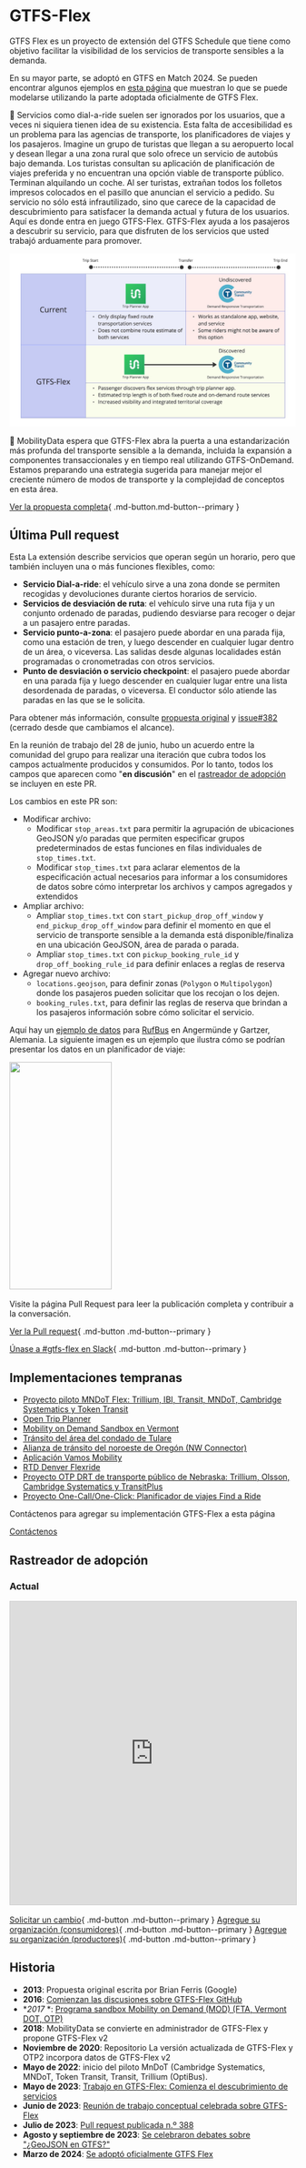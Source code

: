 # GTFS-Flex 

GTFS Flex es un proyecto de extensión del GTFS Schedule que tiene como objetivo facilitar la visibilidad de los servicios de transporte sensibles a la demanda. 

En su mayor parte, se adoptó en GTFS en Match 2024. Se pueden encontrar algunos ejemplos en [esta página](../../../documentation/schedule/examples/flex) que muestran lo que se puede modelarse utilizando la parte adoptada oficialmente de GTFS Flex. 

🤔 Servicios como dial-a-ride suelen ser ignorados por los usuarios, que a veces ni siquiera tienen idea de su existencia. Esta falta de accesibilidad es un problema para las agencias de transporte, los planificadores de viajes y los pasajeros. Imagine un grupo de turistas que llegan a su aeropuerto local y desean llegar a una zona rural que solo ofrece un servicio de autobús bajo demanda. Los turistas consultan su aplicación de planificación de viajes preferida y no encuentran una opción viable de transporte público. Terminan alquilando un coche. Al ser turistas, extrañan todos los folletos impresos colocados en el pasillo que anuncian el servicio a pedido. Su servicio no sólo está infrautilizado, sino que carece de la capacidad de descubrimiento para satisfacer la demanda actual y futura de los usuarios. Aquí es donde entra en juego GTFS-Flex. GTFS-Flex ayuda a los pasajeros a descubrir su servicio, para que disfruten de los servicios que usted trabajó arduamente para promover. 
 
<img src="../../../assets/flex-userjourney-resize.jpg" alt="Viaje del usuario GTFS-Flex"> 
 
🔮 MobilityData espera que GTFS-Flex abra la puerta a una estandarización más profunda del transporte sensible a la demanda, incluida la expansión a componentes transaccionales y en tiempo real utilizando GTFS-OnDemand. Estamos preparando una estrategia sugerida para manejar mejor el creciente número de modos de transporte y la complejidad de conceptos en esta área. 
 
[Ver la propuesta completa](https://github.com/MobilityData/gtfs-flex){ .md-button.md-button--primary } 
 
## Última Pull request 
Esta La extensión describe servicios que operan según un horario, pero que también incluyen una o más funciones flexibles, como: 

- **Servicio Dial-a-ride**: el vehículo sirve a una zona donde se permiten recogidas y devoluciones durante ciertos horarios de servicio. 
- **Servicios de desviación de ruta**: el vehículo sirve una ruta fija y un conjunto ordenado de paradas, pudiendo desviarse para recoger o dejar a un pasajero entre paradas. 
- **Servicio punto-a-zona**: el pasajero puede abordar en una parada fija, como una estación de tren, y luego descender en cualquier lugar dentro de un área, o viceversa. Las salidas desde algunas localidades están programadas o cronometradas con otros servicios. 
- **Punto de desviación o servicio checkpoint**: el pasajero puede abordar en una parada fija y luego descender en cualquier lugar entre una lista desordenada de paradas, o viceversa. El conductor sólo atiende las paradas en las que se le solicita. 

Para obtener más información, consulte [propuesta original](https://github.com/MobilityData/gtfs-flex/blob/master/spec/reference.md) y [issue#382](https://github.com/google/transit/issues/382) (cerrado desde que cambiamos el alcance). 

En la reunión de trabajo del 28 de junio, hubo un acuerdo entre la comunidad del grupo para realizar una iteración que cubra todos los campos actualmente producidos y consumidos. Por lo tanto, todos los campos que aparecen como "**en discusión**" en el [rastreador de adopción](#rastreador-de-adopcion) se incluyen en este PR. 

Los cambios en este PR son: 

- Modificar archivo: 
    - Modificar `stop_areas.txt` para permitir la agrupación de ubicaciones GeoJSON y/o paradas que permiten especificar grupos predeterminados de estas funciones en filas individuales de `stop_times.txt`. 
    - Modificar `stop_times.txt` para aclarar elementos de la especificación actual necesarios para informar a los consumidores de datos sobre cómo interpretar los archivos y campos agregados y extendidos
- Ampliar archivo: 
    - Ampliar `stop_times.txt` con `start_pickup_drop_off_window` y `end_pickup_drop_off_window` para definir el momento en que el servicio de transporte sensible a la demanda está disponible/finaliza en una ubicación GeoJSON, área de parada o parada. 
    - Ampliar `stop_times.txt` con `pickup_booking_rule_id` y `drop_off_booking_rule_id` para definir enlaces a reglas de reserva
- Agregar nuevo archivo: 
    - `locations.geojson`, para definir zonas (`Polygon` o `Multipolygon`) donde los pasajeros pueden solicitar que los recojan o los dejen. 
    - `booking_rules.txt`, para definir las reglas de reserva que brindan a los pasajeros información sobre cómo solicitar el servicio. 

Aquí hay un [ejemplo de datos](https://docs.google.com/spreadsheets/d/1w5EHuHfxvejqApJFHA1Z0K2KytD9zahwbf8zyRlP_Ls/edit#gid=1451132209) para [RufBus](https://uvg-online.com/rufbus-angermuende/) en Angermünde y Gartzer, Alemania. La siguiente imagen es un ejemplo que ilustra cómo se podrían presentar los datos en un planificador de viaje: 

<img src="https://github.com/google/transit/assets/126435471/c986f79a-0164-4e38-a552-7e37405fe133" width="180" height="400"> 

Visite la página Pull Request para leer la publicación completa y contribuir a la conversación. 

[Ver la Pull request](https://github.com/google/transit/pull/388){ .md-button .md-button--primary } 

[Únase a #gtfs-flex en Slack](https://share.mobilitydata.org/slack){ .md-button .md-button--primary } 
 
## Implementaciones tempranas
- [Proyecto piloto MNDoT Flex: Trillium, IBI, Transit, MNDoT, Cambridge Systematics y Token Transit](https://blog.transitapp.com/case-study/mndot-gtfs-flex-bringing-rural-riders-into-the-fold/) 
- [Open Trip Planner](https://www.opentripplanner.org/) 
- [Mobility on Demand Sandbox en Vermont](https://www.connectingcommuters.org/) 
- [Tránsito del área del condado de Tulare](https://ridetcat.org/) 
- [Alianza de tránsito del noroeste de Oregón (NW Connector)](https://nwconnector.org/other-services/) 
- [Aplicación Vamos Mobility](https://vamosmobileapp.com/) 
- [RTD Denver Flexride](https://www.rtd-denver.com/services/flexride) 
- [Proyecto OTP DRT de transporte público de Nebraska: Trillium, Olsson, Cambridge Systematics y TransitPlus](https://trips.nebraskatransit.com/#/)
- [Proyecto One-Call/One-Click: Planificador de viajes Find a Ride](https://www.findaride.org/tripplanner) 
 
Contáctenos para agregar su implementación GTFS-Flex a esta página 

<a class="md-button md-button--primary" href=mailto:specification@mobilitydata.org >Contáctenos</a> 
 
## Rastreador de adopción

### Actual 
 
<iframe class="airtable-embed" src="https://airtable.com/embed/appopXWyO2ne6THIw/shrUPyCZWOWrvO2mX?backgroundColor=purple" frameborder="0" onmousewheel="" width="100%" height="533" style="background: transparent; border: 1px solid #ccc;"></iframe>

[Solicitar un cambio](https://airtable.com/shrcac1fXUrMxfoDV){ .md-button .md-button--primary } 
[Agregue su organización (consumidores)](https://airtable.com/shrgnVR5Su9tkHvUv){ .md-button .md-button--primary } 
[Agregue su organización (productores)](https://airtable.com/shrsU4idBtcLuRuwZ){ .md-button .md-button--primary } 
 
## Historia

- **2013**: Propuesta original escrita por Brian Ferris (Google) 
- **2016**: <a href="https://github.com/MobilityData/gtfs-flex/tree/master" target="_blank">Comienzan las discusiones sobre GTFS-Flex GitHub</a> 
- **2017* *: <a href="https://www.oregon.gov/odot/RPTD/RPTD%20Document%20Library/GTFS-Flex-N-CATT.pdf" target="_blank">Programa sandbox Mobility on Demand (MOD) (FTA, Vermont DOT, OTP)</a> 
- **2018**: MobilityData se convierte en administrador de GTFS-Flex y propone GTFS-Flex v2
- **Noviembre de 2020**: Repositorio La versión actualizada de GTFS-Flex y OTP2 incorpora datos de GTFS-Flex v2
- **Mayo de 2022**: inicio del piloto MnDoT (Cambridge Systematics, MNDoT, Token Transit, Transit, Trillium (OptiBus). 
- **Mayo de 2023**: <a href="https://github.com/google/transit/issues/382" target="_blank">Trabajo en GTFS-Flex: Comienza el descubrimiento de servicios</a> 
- **Junio ​​de 2023**: <a href="https://mobilitydata.org/recap-mobilitydata-working-meeting-gtfs-flex-service-discovery/" target="_blank">Reunión de trabajo conceptual celebrada sobre GTFS-Flex</a> 
- **Julio de 2023**: <a href="https://github.com/google/transit/pull/388" target="_blank">Pull request publicada n.º 388</a> 
- **Agosto y septiembre de 2023**: <a href="https://github.com/google/transit/pull/388" target="_blank">Se celebraron debates sobre "¿GeoJSON en GTFS?"</a> 
- **Marzo de 2024**: <a href="https://github.com/google/transit/pull/433" target="_blank">Se adoptó oficialmente GTFS Flex</a> 
